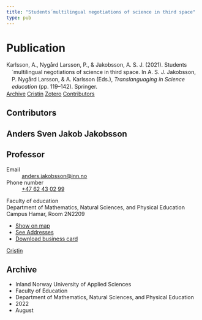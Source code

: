 ```yaml
---
title: "Students´multilingual negotiations of science in third space"
type: pub
---
```

<h1>Publication</h1>
<article id="csl-bib-container-QV33VNMW" class="csl-bib-container">
  <div class="csl-bib-body" style="line-height: 1.35; padding-left: 1em; text-indent:-1em;">
  <div class="csl-entry">Karlsson, A., Nyg&#xE5;rd Larsson, P., &amp; Jakobsson, A. S. J. (2021). Students&#xB4;multilingual negotiations of science in third space. In A. S. J. Jakobsson, P. Nyg&#xE5;rd Larsson, &amp; A. Karlsson (Eds.), <i>Translanguaging in Science education</i> (pp. 119&#x2013;142). Springer.</div>
</div>
  <div class="csl-bib-buttons">
    <a href="#taxonomy-article-QV33VNMW" class="csl-bib-button">Archive</a>
    <a href="https://app.cristin.no/results/show.jsf?id=2047162" alt="Cristin URL" class="csl-bib-button">Cristin</a>
    <a href="http://zotero.org/groups/5022929/items/QV33VNMW" alt="Zotero URL" class="csl-bib-button">Zotero</a>
    <a href="#contributors-article-QV33VNMW" class="csl-bib-button">Contributors</a>
  </div>
  <div id="csl-bib-meta-container-QV33VNMW"></div>
</article>
<div id="csl-bib-meta-QV33VNMW" class="csl-bib-meta">
  <article id="contributors-article-QV33VNMW" class="contributors-article">
    <h1>Contributors</h1>
    <div class="personas">
<div class="vrtx-hinn-person-card">
<div class="photo">
<i class="lar la-user-circle missing-person"></i>
</div>
<div class="info">
<hgroup><h1>Anders Sven Jakob Jakobsson</h1>
<h2>Professor</h2>
</hgroup><dl>
<dt>Email</dt>
<dd>
<a href="mailto:anders.jakobsson@inn.no">anders.jakobsson@inn.no</a>
</dd>
<dt>Phone number</dt>
<dd><a href="tel:+4762430299">
+47 62 43 02 99
</a></dd>
</dl>
<p>
Faculty of education<br>
Department of Mathematics, Natural Sciences, and Physical Education<br>
Campus Hamar,
Room 2N2209
</p>
<ul class="vrtx-hinn-links">
<li><a href="https://www.google.com/maps?q=60.79677,11.07358">Show on map</a></li>
<li><a href="https://www.inn.no/english/find-an-employee/anders-jakobsson.html#vrtx-hinn-addresses">See Addresses</a></li>
<li><a href="https://www.inn.no/english/find-an-employee/anders-jakobsson.html?vrtx=vcf">Download business card</a></li>
</ul>
</div>
</div>
<a href="https://app.cristin.no/persons/show.jsf?id=1314928" alt="Cristin URL" class="personas-cristin">Cristin</a>
</div>
  </article>
  <article id="taxonomy-article-QV33VNMW" class="taxonomy-article">
    <h1>Archive</h1>
    <ul>
      <li>Inland Norway University of Applied Sciences</li>
      <li>Faculty of Education</li>
      <li>Department of Mathematics, Natural Sciences, and Physical Education</li>
      <li>2022</li>
      <li>August</li>
    </ul>
  </article>
</div>
